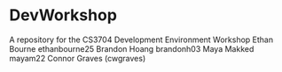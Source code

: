 # DevWorkshop
A repository for the CS3704 Development Environment Workshop
Ethan Bourne ethanbourne25
Brandon Hoang brandonh03
Maya Makked mayam22
Connor Graves (cwgraves)
